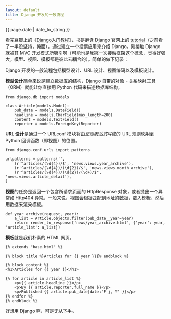 ```yaml
---
layout: default
title: Django 开发的一般流程
---
```

{{ page.date | date_to_string }}

看完豆瓣上的《[Django入门教程](http://read.douban.com/ebook/284513/)》，书是翻译 Django 官网上的 [tutorial](https://docs.djangoproject.com/en/1.5/intro/tutorial01/)（之前看了一半没坚持，掩面），通过建立一个投票应用来介绍 Django。刚接触 Django 就被其 MVC 开发模式所吸引啊（可能也是我第一次接触框架这个概念，觉得好强大，模型、视图、模板都是彼此去耦合的）。简单的做下记录：

Django 开发的一般流程包括模型设计、URL 设计、视图编码以及模板设计。

**模型设计**简单来说是建立数据库的结构，Django 自带的对象 - 关系映射工具（ORM）就能让你直接用 Python 代码来描述数据库结构。

    from django.db import models
    
    class Article(models.Model):
        pub_date = models.DateField()
        headline = models.CharField(max_length=200)
        content = models.TextField()
        reporter = models.ForeignKey(Reporter)
        
**URL 设计**是通过一个 URLconf 模块将由*正则表达式*写成的 URL 规则映射到 Python 回调函数（即视图）的位置。

    from django.conf.urls import patterns
    
    urlpatterns = patterns('',
        (r'^articles/(\d{4})/$', 'news.views.year_archive'),
        (r'^articles/(\d{4})/(\d{2})/$', 'news.views.month_archive'),
        (r'^articles/(\d{4})/(\d{2})/(\d+)/$', 'news.views.article_detail'),
    )
    
**视图**的任务是返回一个包含所请求页面的 HttpResponse 对象，或者抛出一个异常如 Http404 异常。一般来说，视图会根据匹配到地址的数据，载入模板，然后用数据来渲染模板。

    def year_archive(request, year):
        a_list = Article.objects.filter(pub_date__year=year)
        return render_to_response('news/year_archive.html', {'year': year, 'article_list': a_list})
          
**模板**就是我们朴素的 HTML 网页。

    {% extends "base.html" %}
    
    {% block title %}Articles for {{ year }}{% endblock %}
    
    {% block content %}
    <h1>Articles for {{ year }}</h1>
    
    {% for article in article_list %}
        <p>{{ article.headline }}</p>
        <p>By {{ article.reporter.full_name }}</p>
        <p>Published {{ article.pub_date|date:"F j, Y" }}</p>
    {% endfor %}
    {% endblock %}
    
好想用 Django 啊，可是无从下手。
